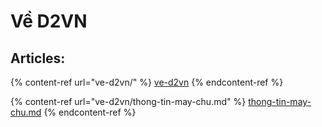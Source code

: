 # Về D2VN

## Articles:

{% content-ref url="ve-d2vn/" %}
[ve-d2vn](ve-d2vn/)
{% endcontent-ref %}

{% content-ref url="ve-d2vn/thong-tin-may-chu.md" %}
[thong-tin-may-chu.md](ve-d2vn/thong-tin-may-chu.md)
{% endcontent-ref %}

